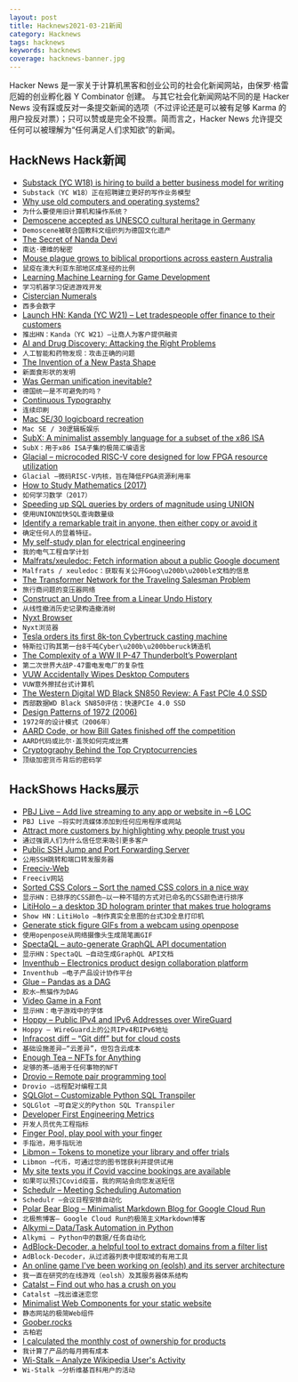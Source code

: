 ```yaml
---
layout: post
title: Hacknews2021-03-21新闻
category: Hacknews
tags: hacknews
keywords: hacknews
coverage: hacknews-banner.jpg
---
```


Hacker News 是一家关于计算机黑客和创业公司的社会化新闻网站，由保罗·格雷厄姆的创业孵化器 Y Combinator 创建。
与其它社会化新闻网站不同的是 Hacker News 没有踩或反对一条提交新闻的选项（不过评论还是可以被有足够 Karma 的用户投反对票）；只可以赞或是完全不投票。简而言之，Hacker News 允许提交任何可以被理解为“任何满足人们求知欲”的新闻。

## HackNews Hack新闻


- [Substack (YC W18) is hiring to build a better business model for writing](https://substack.com/jobs)
- `Substack（YC W18）正在招聘建立更好的写作业务模型`
- [Why use old computers and operating systems?](http://john.ankarstrom.se/desktop/2021/03/18/why-old-systems/)
- `为什么要使用旧计算机和操作系统？`
- [Demoscene accepted as UNESCO cultural heritage in Germany](http://demoscene-the-art-of-coding.net/2021/03/20/demoscene-accepted-as-unesco-cultural-heritage-in-germany/)
- `Demoscene被联合国教科文组织列为德国文化遗产`
- [The Secret of Nanda Devi](https://rockandice.com/snowball/the-secret-of-nanda-devi/)
- `南达·德维的秘密`
- [Mouse plague grows to biblical proportions across eastern Australia](https://www.theguardian.com/australia-news/2021/mar/19/you-cant-escape-the-smell-mouse-plague-grows-to-biblical-proportions-across-eastern-australia)
- `鼠疫在澳大利亚东部地区成圣经的比例`
- [Learning Machine Learning for Game Development](http://ai.googleblog.com/2021/03/leveraging-machine-learning-for-game.html)
- `学习机器学习促进游戏开发`
- [Cistercian Numerals](https://en.wikipedia.org/wiki/Cistercian_numerals#:~:text=The%20medieval%20Cistercian%20numerals,%20or,were%20introduced%20to%20northwestern%20Europe)
- `西多会数字`
- [Launch HN: Kanda (YC W21) – Let tradespeople offer finance to their customers](item?id=26523646)
- `推出HN：Kanda（YC W21）–让商人为客户提供融资`
- [AI and Drug Discovery: Attacking the Right Problems](https://blogs.sciencemag.org/pipeline/archives/2021/03/19/ai-and-drug-discovery-attacking-the-right-problems)
- `人工智能和药物发现：攻击正确的问题`
- [The Invention of a New Pasta Shape](https://kottke.org/21/03/the-invention-of-a-new-pasta-shape)
- `新面食形状的发明`
- [Was German unification inevitable?](https://www.historytoday.com/archive/head-head/was-german-unification-inevitable)
- `德国统一是不可避免的吗？`
- [Continuous Typography](https://maxkoehler.com/posts/continuous-typography/)
- `连续印刷`
- [Mac SE/30 logicboard recreation](https://68kmla.org/forums/topic/62451-se30-logicboard-recreation/)
- `Mac SE / 30逻辑板娱乐`
- [SubX: A minimalist assembly language for a subset of the x86 ISA](https://www.mdeditor.tw/pl/2ZsX)
- `SubX：用于x86 ISA子集的极简汇编语言`
- [Glacial – microcoded RISC-V core designed for low FPGA resource utilization](https://github.com/brouhaha/glacial)
- `Glacial –微码RISC-V内核，旨在降低FPGA资源利用率`
- [How to Study Mathematics (2017)](https://www.math.uh.edu/~dblecher/pf2.html)
- `如何学习数学（2017）`
- [Speeding up SQL queries by orders of magnitude using UNION](https://www.foxhound.systems/blog/sql-performance-with-union/)
- `使用UNION加快SQL查询数量级`
- [Identify a remarkable trait in anyone, then either copy or avoid it](https://knowledgeartist.org/article/identify-remarkable-trait-learn)
- `确定任何人的显着特征。`
- [My self-study plan for electrical engineering](https://i-kh.net/2021/03/20/electrical-engineering-study-plan/)
- `我的电气工程自学计划`
- [Malfrats/xeuledoc: Fetch information about a public Google document](https://github.com/Malfrats/xeuledoc)
- `Malfrats / xeuledoc：获取有关公开Goog\u200b\u200ble文档的信息`
- [The Transformer Network for the Traveling Salesman Problem](https://arxiv.org/abs/2103.03012)
- `旅行商问题的变压器网络`
- [Construct an Undo Tree from a Linear Undo History](https://archive.casouri.cat/note/2021/visual-undo-tree/index.html)
- `从线性撤消历史记录构造撤消树`
- [Nyxt Browser](https://nyxt.atlas.engineer/)
- `Nyxt浏览器`
- [Tesla orders its first 8k-ton Cybertruck casting machine](https://www.teslaoracle.com/2021/03/20/tesla-orders-its-first-8000-ton-cybertruck-giga-casting-machine/)
- `特斯拉订购其第一台8千吨Cyber\u200b\u200bberuck铸造机`
- [The Complexity of a WW II P-47 Thunderbolt’s Powerplant](https://lynceans.org/all-posts/the-complexity-of-a-ww-ii-p-47-thunderbolts-powerplant/)
- `第二次世界大战P-47雷电发电厂的复杂性`
- [VUW Accidentally Wipes Desktop Computers](https://www.critic.co.nz/news/article/9182/vuw-accidentally-wipes-desktop-computers)
- `VUW意外擦拭台式计算机`
- [The Western Digital WD Black SN850 Review: A Fast PCIe 4.0 SSD](https://www.anandtech.com/print/16505/the-western-digital-wd-black-sn850-ssd-review)
- `西部数据WD Black SN850评估：快速PCIe 4.0 SSD`
- [Design Patterns of 1972 (2006)](https://blog.plover.com/prog/design-patterns.html)
- `1972年的设计模式（2006年）`
- [AARD Code, or how Bill Gates finished off the competition](https://www.zapread.com/Post/Detail/7735/aard-code-or-how-bill-gates-finished-off-the-competition/)
- `AARD代码或比尔·盖茨如何完成比赛`
- [Cryptography Behind the Top Cryptocurrencies](http://ethanfast.com/top-crypto.html)
- `顶级加密货币背后的密码学`


## HackShows Hacks展示

- [ PBJ Live – Add live streaming to any app or website in ~6 LOC](https://pbj.live/)
- `PBJ Live –将实时流媒体添加到任何应用程序或网站`
- [ Attract more customers by highlighting why people trust you](http://shoutout.so/)
- `通过强调人们为什么信任您来吸引更多客户`
- [ Public SSH Jump and Port Forwarding Server](item?id=26500128)
- `公用SSH跳转和端口转发服务器`
- [ Freeciv-Web](https://github.com/freeciv/freeciv-web/)
- `Freeciv网站`
- [ Sorted CSS Colors – Sort the named CSS colors in a nice way](https://enes.in/sorted-colors)
- `显示HN：已排序的CSS颜色–以一种不错的方式对已命名的CSS颜色进行排序`
- [ LitiHolo – a desktop 3D hologram printer that makes true holograms](http://www.litiholo.com/3d-hologram-printer.html#3DHologramPrinterStory)
- `Show HN：LitiHolo –制作真实全息图的台式3D全息打印机`
- [ Generate stick figure GIFs from a webcam using openpose](http://stickfigure-recorder.web.app/)
- `使用openpose从网络摄像头生成简笔画GIF`
- [ SpectaQL – auto-generate GraphQL API documentation](https://github.com/anvilco/spectaql#spectaql)
- `显示HN：SpectaQL –自动生成GraphQL API文档`
- [ Inventhub – Electronics product design collaboration platform](https://inventhub.io)
- `Inventhub –电子产品设计协作平台`
- [ Glue – Pandas as a DAG](https://gluedata.io/)
- `胶水–熊猫作为DAG`
- [ Video Game in a Font](https://www.coderelay.io/fontemon.html)
- `显示HN：电子游戏中的字体`
- [ Hoppy – Public IPv4 and IPv6 Addresses over WireGuard](https://hoppy.network/)
- `Hoppy – WireGuard上的公共IPv4和IPv6地址`
- [ Infracost diff – “Git diff” but for cloud costs](https://github.com/infracost/infracost#show-diff-of-monthly-costs-between-current-and-planned-state)
- `基础设施差异–“云差异”，但包含云成本`
- [ Enough Tea – NFTs for Anything](https://enoughtea.makeworld.space/)
- `足够的茶–适用于任何事物的NFT`
- [ Drovio – Remote pair programming tool](https://www.drovio.com)
- `Drovio –远程配对编程工具`
- [ SQLGlot – Customizable Python SQL Transpiler](https://github.com/tobymao/sqlglot)
- `SQLGlot –可自定义的Python SQL Transpiler`
- [ Developer First Engineering Metrics](item?id=26517010)
- `开发人员优先工程指标`
- [ Finger Pool, play pool with your finger](https://github.com/victorqribeiro/fingerPool)
- `手指池，用手指玩池`
- [ Libmon – Tokens to monetize your library and offer trials](https://libmon.com/)
- `Libmon –代币，可通过您的图书馆获利并提供试用`
- [ My site texts you if Covid vaccine bookings are available](https://www.findacovid19vaccine.com/)
- `如果可以预订Covid疫苗，我的网站会向您发送短信`
- [ Schedulr – Meeting Scheduling Automation](https://getschedulr.com)
- `Schedulr –会议日程安排自动化`
- [ Polar Bear Blog – Minimalist Markdown Blog for Google Cloud Run](https://www.josephspurrier.com/polar-bear-blog)
- `北极熊博客– Google Cloud Run的极简主义Markdown博客`
- [ Alkymi – Data/Task Automation in Python](https://github.com/MathiasStokholm/alkymi)
- `Alkymi – Python中的数据/任务自动化`
- [ AdBlock-Decoder, a helpful tool to extract domains from a filter list](https://github.com/PyFunceble/adblock-decoder)
- `AdBlock-Decoder，从过滤器列表中提取域的有用工具`
- [ An online game I've been working on (eolsh) and its server architecture](https://www.youtube.com/watch?v=ofTuzQQJVGk)
- `我一直在研究的在线游戏（eolsh）及其服务器体系结构`
- [ Catalst – Find out who has a crush on you](https://catalst.net/)
- `Catalst –找出谁迷恋您`
- [ Minimalist Web Components for your static website](https://github.com/link-society/micro-web-component)
- `静态网站的极简Web组件`
- [ Goober.rocks](https://goober.rocks/)
- `古柏岩`
- [ I calculated the monthly cost of ownership for products](https://www.buyforlife.com/blog/4uhb6sIJD7aQLx2nJMt9b3/calculating-the-cost-of-ownership-for-products)
- `我计算了产品的每月拥有成本`
- [ Wi-Stalk – Analyze Wikipedia User's Activity](https://github.com/altilunium/wistalk)
- `Wi-Stalk –分析维基百科用户的活动`

